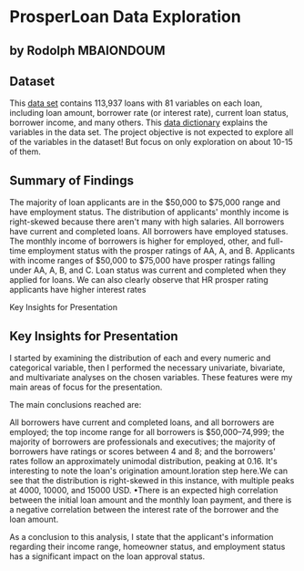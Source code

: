 # ProsperLoan Data Exploration
## by Rodolph MBAIONDOUM


## Dataset

This [data set](https://www.google.com/url?q=https://s3.amazonaws.com/udacity-hosted-downloads/ud651/prosperLoanData.csv&sa=D&ust=1547699802003000)
contains 113,937 loans with 81 variables on each loan, including loan amount, 
borrower rate (or interest rate), current loan status, borrower income, and many others.
This [data dictionary](https://docs.google.com/spreadsheets/d/1gDyi_L4UvIrLTEC6Wri5nbaMmkGmLQBk-Yx3z0XDEtI/edit?usp=sharing) explains the 
variables in the data set.
The project objective is not expected to explore all of the variables in the dataset! But focus on only exploration on about 10-15 of them.

## Summary of Findings

The majority of loan applicants are in the $50,000 to $75,000 range and have employment status. The distribution of applicants' monthly income is right-skewed because there aren't many with high salaries. All borrowers have current and completed loans. All borrowers have employed statuses. The monthly income of borrowers is higher for employed, other, and full-time employment status with the prosper ratings of AA, A, and B. Applicants with income ranges of $50,000 to $75,000 have prosper ratings falling under AA, A, B, and C. Loan status was current and completed when they applied for loans. We can also clearly observe that HR prosper rating applicants have higher interest rates

Key Insights for Presentation


## Key Insights for Presentation
I started by examining the distribution of each and every numeric and categorical variable, then I performed the necessary univariate, bivariate, and multivariate analyses on the chosen variables. These features were my main areas of focus for the presentation.

The main conclusions reached are:

All borrowers have current and completed loans, and all borrowers are employed; the top income range for all borrowers is $50,000–74,999; the majority of borrowers are professionals and executives; the majority of borrowers have ratings or scores between 4 and 8; and the borrowers' rates follow an approximately unimodal distribution, peaking at 0.16. It's interesting to note the loan's origination amount.loration step here.We can see that the distribution is right-skewed in this instance, with multiple peaks at 4000, 10000, and 15000 USD. •There is an expected high correlation between the initial loan amount and the monthly loan payment, and there is a negative correlation between the interest rate of the borrower and the loan amount.

As a conclusion to this analysis, I state that the applicant's information regarding their income range, homeowner status, and employment status has a significant impact on the loan approval status.
